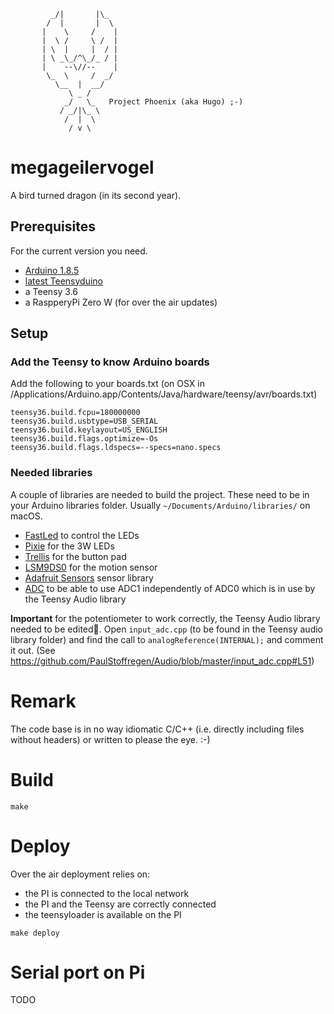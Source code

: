              _/|       |\_
            /  |       |  \
           |    \     /    |
           |  \ /     \ /  |
           | \  |     |  / |
           | \ _\_/^\_/_ / |
           |    --\//--    |
            \_  \     /  _/
              \__  |  __/
                 \ _ /
                _/   \_   Project Phoenix (aka Hugo) ;-)
               / _/|\_ \  
                /  |  \   
                 / v \


# megageilervogel

A bird turned dragon (in its second year).

## Prerequisites 

For the current version you need.

- [Arduino 1.8.5](https://www.arduino.cc/en/Main/Software?)
- [latest Teensyduino](https://www.pjrc.com/teensy/td_download.html)
- a Teensy 3.6
- a RaspperyPi Zero W (for over the air updates)

## Setup

### Add the Teensy to know Arduino boards 
Add the following to your boards.txt (on OSX in /Applications/Arduino.app/Contents/Java/hardware/teensy/avr/boards.txt)

```
teensy36.build.fcpu=180000000
teensy36.build.usbtype=USB_SERIAL
teensy36.build.keylayout=US_ENGLISH
teensy36.build.flags.optimize=-Os
teensy36.build.flags.ldspecs=--specs=nano.specs
```

### Needed libraries

A couple of libraries are needed to build the project. These need to be in your Arduino libraries folder. Usually `~/Documents/Arduino/libraries/` on macOS.

* [FastLed](https://github.com/FastLED/FastLED) to control the LEDs
* [Pixie](https://github.com/adafruit/Adafruit_Pixie) for the 3W LEDs
* [Trellis](https://github.com/adafruit/Adafruit_Trellis_Library) for the button pad
* [LSM9DS0](https://github.com/adafruit/Adafruit_LSM9DS0_Library) for the motion sensor
* [Adafruit Sensors](https://github.com/adafruit/Adafruit_Sensor) sensor library  
* [ADC](https://github.com/pedvide/ADC) to be able to use ADC1 independently of ADC0 which is in use by the Teensy Audio library

**Important** for the potentiometer to work correctly, the Teensy Audio library needed to be edited. Open `input_adc.cpp` (to be found in the Teensy audio library folder) and find the call to `analogReference(INTERNAL);` and comment it out. (See https://github.com/PaulStoffregen/Audio/blob/master/input_adc.cpp#L51)

# Remark

The code base is in no way idiomatic C/C++ (i.e. directly including files without headers) or written to please the eye. :-)

# Build

```
make
```

# Deploy

Over the air deployment relies on:
- the PI is connected to the local network
- the PI and the Teensy are correctly connected
- the teensyloader is available on the PI

```
make deploy
```

# Serial port on Pi

TODO
